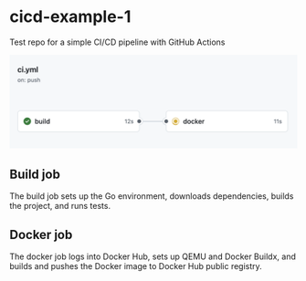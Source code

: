 # cicd-example-1
Test repo for a simple CI/CD pipeline with GitHub Actions

![image](docs/pipeline-1.png)

## Build job
The build job sets up the Go environment, downloads dependencies, builds the project, and runs tests.

## Docker job
The docker job logs into Docker Hub, sets up QEMU and Docker Buildx, and builds and pushes the Docker image to Docker Hub public registry.


